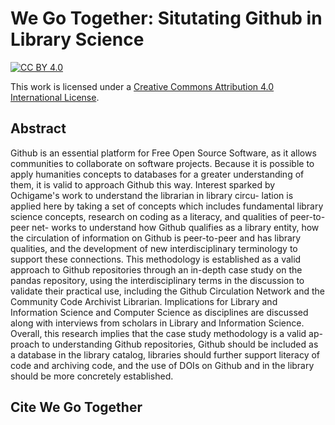 # We Go Together: Situtating Github in Library Science

[![CC BY 4.0][cc-by-shield]][cc-by]

This work is licensed under a
[Creative Commons Attribution 4.0 International License][cc-by].


[cc-by]: http://creativecommons.org/licenses/by/4.0/
[cc-by-image]: https://i.creativecommons.org/l/by/4.0/88x31.png
[cc-by-shield]: https://img.shields.io/badge/License-CC%20BY%204.0-lightgrey.svg

## Abstract

Github is an essential platform for Free Open Source Software, as it allows communities
to collaborate on software projects. Because it is possible to apply humanities concepts
to databases for a greater understanding of them, it is valid to approach Github this
way. Interest sparked by Ochigame's work to understand the librarian in library circu-
lation is applied here by taking a set of concepts which includes fundamental library
science concepts, research on coding as a literacy, and qualities of peer-to-peer net-
works to understand how Github qualifies as a library entity, how the circulation of
information on Github is peer-to-peer and has library qualities, and the development of
new interdisciplinary terminology to support these connections. This methodology is
established as a valid approach to Github repositories through an in-depth case study
on the pandas repository, using the interdisciplinary terms in the discussion to validate 
their practical use, including the Github Circulation Network and the Community
Code Archivist Librarian. Implications for Library and Information Science and Computer Science as
disciplines are discussed along with interviews from scholars in Library and Information
Science. Overall, this research implies that the case study methodology is a valid ap-
proach to understanding Github repositories, Github should be included as a database
in the library catalog, libraries should further support literacy of code and archiving
code, and the use of DOIs on Github and in the library should be more concretely
established.

## Cite We Go Together